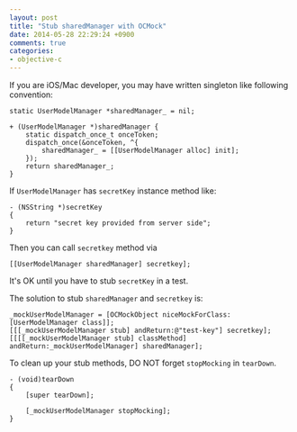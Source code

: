 ```yaml
---
layout: post
title: "Stub sharedManager with OCMock"
date: 2014-05-28 22:29:24 +0900
comments: true
categories:
- objective-c
---
```


If you are iOS/Mac developer, you may have written singleton like following convention:

```objc
static UserModelManager *sharedManager_ = nil;

+ (UserModelManager *)sharedManager {
    static dispatch_once_t onceToken;
    dispatch_once(&onceToken, ^{
        sharedManager_ = [[UserModelManager alloc] init];
    });
    return sharedManager_;
}
```
If `UserModelManager` has `secretKey` instance method like:

```objc
- (NSString *)secretKey
{
    return "secret key provided from server side";
}
```

Then you can call `secretkey` method via

```objc
[[UserModelManager sharedManager] secretkey];
```

It's OK until you have to stub `secretKey` in a test.

The solution to stub `sharedManager` and `secretkey` is:

```objc
_mockUserModelManager = [OCMockObject niceMockForClass:[UserModelManager class]];
[[[_mockUserModelManager stub] andReturn:@"test-key"] secretkey];
[[[[_mockUserModelManager stub] classMethod] andReturn:_mockUserModelManager] sharedManager];
```

To clean up your stub methods, DO NOT forget `stopMocking` in `tearDown`.

```
- (void)tearDown
{
	[super tearDown];

	[_mockUserModelManager stopMocking];
}
```
